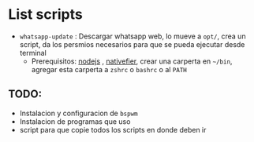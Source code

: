 # List scripts

- `whatsapp-update` : Descargar whatsapp web, lo mueve a `opt/`, crea un script, da los persmios necesarios para que se pueda ejecutar desde terminal
  - Prerequisitos: [nodejs](https://nodejs.org/en/) , [nativefier](https://github.com/nativefier/nativefier), crear una carperta en `~/bin`, agregar esta carperta a `zshrc` o `bashrc` o al `PATH`

## TODO:

  - Instalacion y configuracion de `bspwm`
  - Instalacion de programas que uso
  - script para que copie todos los scripts en donde deben ir